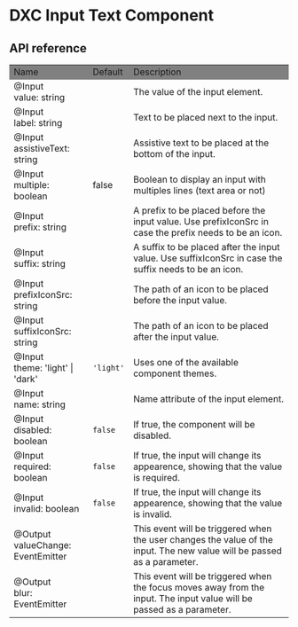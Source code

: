 # DXC Input Text Component

## API reference

<table>
    <tr style="background-color: grey">
        <td>Name</td>
        <td>Default</td>
        <td>Description</td>
    </tr>
    <tr>
        <td>@Input<br>value: string</td>
        <td><code></code></td>
        <td>The value of the input element.</td>
    </tr>
    <tr>
        <td>@Input<br>label: string</td>
        <td></td>
        <td>Text to be placed next to the input.</td>
    </tr>
    <tr>
        <td>@Input<br>assistiveText: string</td>
        <td></td>
        <td>Assistive text to be placed at the bottom of the input.</td>
    </tr>
      <tr>
        <td>@Input<br>multiple: boolean</td>
        <td>false</td>
        <td>Boolean to display an input with multiples lines (text area or not)</td>
    </tr>
    <tr>
        <td>@Input<br>prefix: string</td>
        <td></td>
        <td>A prefix to be placed before the input value. Use prefixIconSrc in case the prefix needs to be an icon.</td>
    </tr>
    <tr>
        <td>@Input<br>suffix: string</td>
        <td></td>
        <td>A suffix to be placed after the input value. Use suffixIconSrc in case the suffix needs to be an icon.</td>
    </tr>
    <tr>
        <td>@Input<br>prefixIconSrc: string</td>
        <td></td>
        <td>The path of an icon to be placed before the input value.</td>
    </tr>
    <tr>
        <td>@Input<br>suffixIconSrc: string</td>
        <td></td>
        <td>The path of an icon to be placed after the input value.</td>
    </tr>
    <tr>
        <td>@Input<br>theme: 'light' | 'dark'</td>
        <td><code>'light'</code></td>
        <td>Uses one of the available component themes.</td>
    </tr>
    <tr>
        <td>@Input<br>name: string</td>
        <td></td>
        <td>Name attribute of the input element.</td>
    </tr>
    <tr>
        <td>@Input<br>disabled: boolean</td>
        <td><code>false</code></td>
        <td>If true, the component will be disabled.</td>
    </tr>
    <tr>
        <td>@Input<br>required: boolean</td>
        <td><code>false</code></td>
        <td>If true, the input will change its appearence, showing that the value is required.</td>
    </tr>
    <tr>
        <td>@Input<br>invalid: boolean</td>
        <td><code>false</code></td>
        <td>If true, the input will change its appearence, showing that the value is invalid.</td>
    </tr>
    <tr>
        <td>@Output<br>valueChange: EventEmitter</td>
        <td></td>
        <td>This event will be triggered when the user changes the value of the input. The new value will be passed as a parameter.
    </tr>
    <tr>
        <td>@Output<br>blur: EventEmitter</td>
        <td></td>
        <td>This event will be triggered when the focus moves away from the input. The input value will be passed as a parameter.
    </tr>
</table>